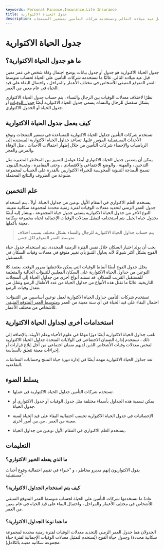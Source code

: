 ```yaml
---
keywords: Personal Finance,Insurance,Life Insurance
title: جدول الحياة الاكتوارية
description: جدول الحياة الاكتوارية هو جدول أو جدول بيانات يوضح احتمال وفاة شخص في عمر معين قبل عيد ميلاده التالي وتستخدمه شركات التأمين لتسعير المنتجات.
---
```


# جدول الحياة الاكتوارية
## ما هو جدول الحياة الاكتوارية؟

جدول الحياة الاكتوارية هو جدول أو جدول بيانات يوضح احتمال وفاة شخص في عمر معين قبل عيد ميلاده التالي. غالبًا ما تستخدمه شركات التأمين على الحياة لحساب متوسط العمر المتوقع المتبقي للأشخاص في مختلف الأعمار والمراحل ، واحتمال البقاء على قيد الحياة في عام معين من العمر.

نظرًا لاختلاف معدلات الوفيات بين الرجال والنساء ، يتم حساب جدول الحياة الاكتواري بشكل منفصل للرجال والنساء. يسمى جدول الحياة الاكتوارية أيضًا [جدول الوفيات](/mortality-table) أو جدول الحياة أو الجدول الاكتواري.

## كيف يعمل جدول الحياة الاكتوارية

تستخدم شركات التأمين جداول الحياة الاكتوارية للمساعدة في تسعير المنتجات وتوقع الأحداث المستقبلية المؤمن عليها. تساعد جداول الحياة الاكتوارية المستندة إلى الرياضيات والإحصاء شركات التأمين من خلال إظهار احتمالات الأحداث ، مثل الوفاة والمرض والعجز.

يمكن أن يتضمن جدول الحياة الاكتواري أيضًا عوامل للتمييز بين المخاطر المتغيرة مثل التدخين ، والمهنة ، والوضع الاجتماعي والاقتصادي ، وحتى المقامرة ، [وعبء الديون](/debt-load). تسمح النمذجة التنبؤية المحوسبة للخبراء الاكتواريين بالقدرة على الحساب لمجموعة متنوعة من الظروف والنتائج المحتملة.

## علم التخمين

يستخدم العلم الاكتواري في المقام الأول نوعين من جداول الحياة. أولاً ، يتم استخدام جدول العمر الزمني لتحديد معدلات الوفيات لفترة زمنية محددة لمجموعة سكانية معينة. النوع الآخر من جدول الحياة الاكتوارية يسمى جدول حياة المجموعة ، ويشار إليه أيضًا بجدول حياة الجيل. يتم استخدامه لتمثيل معدلات الوفيات الإجمالية لحياة مجموعة سكانية معينة بأكملها.

> يتم حساب جداول الحياة الاكتوارية للرجال والنساء بشكل مختلف بسبب اختلاف متوسط العمر المتوقع لكل جنس.

>

يجب أن يولد اختيار السكان خلال نفس الفترة الزمنية المحددة. يتم استخدام جدول حياة الفوج بشكل أكثر شيوعًا لأنه يحاول التنبؤ بأي تغيير متوقع في معدلات وفيات السكان في المستقبل.

يحلل جدول الفوج أيضًا أنماط الوفيات التي يمكن ملاحظتها بمرور الوقت. يعتمد كلا النوعين من جداول الحياة الاكتوارية على السكان الفعليين للتنبؤات الحالية والمتعلمة للمستقبل القريب للسكان. قد تستند أنواع أخرى من جداول الحياة إلى السجلات التاريخية. غالبًا ما تقلل هذه الأنواع من جداول الحياة من عدد الأطفال الرضع وتقلل من معدل وفيات الرضع.

تستخدم شركات التأمين جداول الحياة الاكتوارية لعمل نوعين أساسيين من التنبؤات: احتمال البقاء على قيد الحياة في أي سنة معينة من العمر [ومتوسط العمر المتوقع المتبقي](/lifeexpectancy) للأشخاص من مختلف الأعمار.

## استخدامات أخرى لجداول الحياة الاكتوارية

تلعب جداول الحياة الاكتوارية أيضًا دورًا مهمًا في علوم الأحياء وعلم الأوبئة. بالإضافة إلى ذلك ، تستخدم إدارة الضمان الاجتماعي في الولايات المتحدة جداول الحياة الاكتوارية لفحص معدلات وفيات الأشخاص الذين لديهم ضمان اجتماعي من أجل إبلاغ قرارات أو إجراءات معينة تتعلق بالسياسة.

تعد جداول الحياة الاكتوارية مهمة أيضًا في إدارة دورة حياة المنتج وحسابات المعاشات التقاعدية.

## يسلط الضوء

- تستخدم شركات التأمين جداول الحياة الاكتوارية في عملها.

- يمكن تسمية هذه الجداول بأسماء مختلفة مثل جدول الوفيات أو جدول الاكتواري أو جدول الحياة.

- الإحصائيات في جدول الحياة الاكتوارية تحسب احتمالية البقاء على قيد الحياة لسنة معينة من العمر ، من بين أمور أخرى.

- يستخدم العلم الاكتواري في المقام الأول نوعين من جداول الحياة.

## التعليمات

### ما الذي يفعله الخبير الاكتواري؟

يقول الاكتواريون إنهم مديرو مخاطر ، و "خبراء في تقييم احتمالية وقوع أحداث مستقبلية".

### كيف يتم استخدام الجداول الاكتوارية؟

عادةً ما تستخدمها شركات التأمين على الحياة لحساب متوسط العمر المتوقع المتبقي للأشخاص في مختلف الأعمار والمراحل ، واحتمال البقاء على قيد الحياة في عام معين من العمر.

### ما هما نوعا الجداول الاكتوارية؟

الجدولان هما جدول العمر الزمني (لتحديد معدلات الوفيات لفترة زمنية محددة لمجموعة سكانية محددة) وجدول حياة الفوج (يُستخدم لتمثيل معدلات الوفيات الإجمالية لفترة حياة مجموعة سكانية معينة بالكامل).

